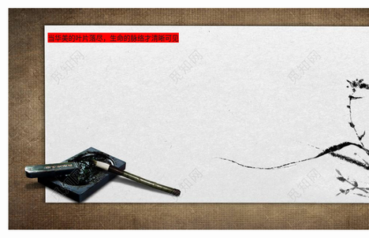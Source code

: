 <div style="position: absolute;width:100%;">
    <img style="position: absolute;" src="https://github.com/tuituidan/tuituidan/raw/master/bg.jpg" alt="2" />
</div>
<div style="position: absolute;background-color:red;margin:50px 80px;">
当华美的叶片落尽，生命的脉络才清晰可见
</div>